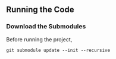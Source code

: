 ## Running the Code

### Download the Submodules

Before running the project,

``git submodule update --init --recursive``
